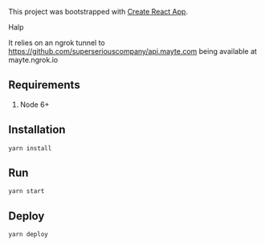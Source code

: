 This project was bootstrapped with [Create React App](https://github.com/facebookincubator/create-react-app).

Halp

It relies on an ngrok tunnel to https://github.com/superseriouscompany/api.mayte.com
being available at mayte.ngrok.io

## Requirements

1. Node 6+

## Installation

    yarn install

## Run

    yarn start

## Deploy

    yarn deploy
